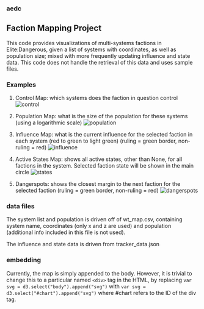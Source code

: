 ### aedc

## Faction Mapping Project

This code provides visualizations of multi-systems factions in Elite:Dangerous, given a list of systems with coordinates, as well as population size; mixed with more frequently updating influence and state data. This code does not handle the retrieval of this data and uses sample files.

### Examples

1. Control Map: which systems does the faction in question control
![control](/screenshots/control.PNG)

2. Population Map: what is the size of the population for these systems (using a logarithmic scale)
![population](/screenshots/population_logscale.PNG)

3. Influence Map: what is the current influence for the selected faction in each system (red to green to light green) (ruling = green border, non-ruling = red)
![influence](/screenshots/influence.PNG)

4. Active States Map: shows all active states, other than None, for all factions in the system. Selected faction state will be shown in the main circle
![states](/screenshots/states.PNG)

5. Dangerspots: shows the closest margin to the next faction for the selected faction (ruling = green border, non-ruling = red)
![dangerspots](/screenshots/dangerspots.PNG)

### data files
The system list and population is driven off of wt_map.csv, containing system name, coordinates (only x and z are used) and population (additional info included in this file is not used).

The influence and state data is driven from tracker_data.json

### embedding

Currently, the map is simply appended to the body. However, it is trivial to change this to a particular named `<div>` tag in the HTML, by replacing `var svg = d3.select("body").append("svg")` with `var svg = d3.select("#chart").append("svg")` where #chart refers to the ID of the div tag.
    
    
